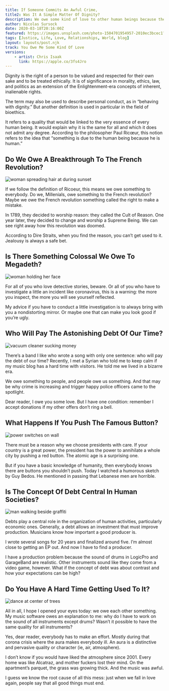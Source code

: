 ```yaml
---
title: If Someone Commits An Awful Crime, 
title2: Was It A Simple Matter Of Dignity?
description: We owe some kind of love to other human beings because they are human. I'm wondering now if crime isn't related to this implicit debt.
author: Nicolas Sursock
date: 2020-03-18T20:16:00Z
featured: https://images.unsplash.com/photo-1504701954957-2010ec3bcec1?ixlib=rb-1.2.1&ixid=MnwxMjA3fDB8MHxwaG90by1wYWdlfHx8fGVufDB8fHx8&auto=format&fit=crop
tags: [Justice, Life, Love, Relationships, World, blog]
layout: layouts/post.njk
track: You Owe Me Some Kind Of Love
versions:
    - artist: Chris Isaak
      link: https://apple.co/3fs4Jro
---
```


Dignity is the right of a person to be valued and respected for their own sake and to be treated ethically. It is of significance in morality, ethics, law, and politics as an extension of the Enlightenment-era concepts of inherent, inalienable rights.

The term may also be used to describe personal conduct, as in “behaving with dignity.” But another definition is used in particular in the field of bioethics.

It refers to a quality that would be linked to the very essence of every human being. It would explain why it is the same for all and which it does not admit any degree. According to the philosopher Paul Ricœur, this notion refers to the idea that “something is due to the human being because he is human.”

## Do We Owe A Breakthrough To The French Revolution?

<aside class="md:-mr-56 md:float-right w-full md:w-2/3 md:px-8">
  <img x-intersect.once.ratio-0="$el.src = $el.dataset.src" class="rounded-lg" alt="woman spreading hair at during sunset" data-src="https://images.unsplash.com/photo-1507835661088-ac1e84fe645f?ixlib=rb-1.2.1&ixid=MnwxMjA3fDB8MHxwaG90by1wYWdlfHx8fGVufDB8fHx8&auto=format&fit=crop&q=80&w=800&h=600">
</aside>

If we follow the definition of Ricoeur, this means we owe something to everybody. Do we, Millenials, owe something to the French revolution? Maybe we owe the French revolution something called the right to make a mistake.

In 1789, they decided to worship reason: they called the Cult of Reason. One year later, they decided to change and worship a Supreme Being. We can see right away how this revolution was doomed.

According to Dire Straits, when you find the reason, you can’t get used to it. Jealousy is always a safe bet.

## Is There Something Colossal We Owe To Megadeth?

<aside class="md:-ml-56 md:float-left w-full md:w-2/3 md:px-8">
  <img x-intersect.once.ratio-0="$el.src = $el.dataset.src" class="rounded-lg" alt="woman holding her face" data-src="https://images.unsplash.com/photo-1600353068867-5b4de71e3afb?ixlib=rb-1.2.1&ixid=MnwxMjA3fDB8MHxwaG90by1wYWdlfHx8fGVufDB8fHx8&auto=format&fit=crop&q=80&w=800&h=600">
</aside>

For all of you who love detective stories, beware. Or all of you who have to investigate a little an incident like coronavirus, this is a warning: the more you inspect, the more you will see yourself reflected.

My advice if you have to conduct a little investigation is to always bring with you a nondistorting mirror. Or maybe one that can make you look good if you’re ugly.

## Who Will Pay The Astonishing Debt Of Our Time?

<aside class="md:-mr-56 md:float-right w-full md:w-2/3 md:px-8">
  <img x-intersect.once.ratio-0="$el.src = $el.dataset.src" class="rounded-lg" alt="vacuum cleaner sucking money" data-src="https://images.unsplash.com/photo-1635840420799-f75477b0b977?ixlib=rb-1.2.1&ixid=MnwxMjA3fDB8MHxwaG90by1wYWdlfHx8fGVufDB8fHx8&auto=format&fit=crop&w=800&h=600">
</aside>

There’s a band I like who wrote a song with only one sentence: who will pay the debt of our time? Recently, I met a Syrian who told me to keep calm if my music blog has a hard time with visitors. He told me we lived in a bizarre era.

We owe something to people, and people owe us something. And that may be why crime is increasing and trigger happy police officers came to the spotlight.

Dear reader, I owe you some love. But I have one condition: remember I accept donations if my other offers don’t ring a bell.

## What Happens If You Push The Famous Button?

<aside class="md:-ml-56 md:float-left w-full md:w-2/3 md:px-8">
  <img x-intersect.once.ratio-0="$el.src = $el.dataset.src" class="rounded-lg" alt="power switches on wall" data-src="https://images.unsplash.com/photo-1559834384-6a9ab0797727?ixlib=rb-1.2.1&ixid=MnwxMjA3fDB8MHxwaG90by1wYWdlfHx8fGVufDB8fHx8&auto=format&fit=crop&q=80&w=800&h=600">
</aside>

There must be a reason why we choose presidents with care. If your country is a great power, the president has the power to annihilate a whole city by pushing a red button. The atomic age is a surprising one.

But if you have a basic knowledge of humanity, then everybody knows there are buttons you shouldn’t push. Today I watched a humorous sketch by Guy Bedos. He mentioned in passing that Lebanese men are horrible.

## Is The Concept Of Debt Central In Human Societies?

<aside class="md:-mr-56 md:float-right w-full md:w-2/3 md:px-8">
  <img x-intersect.once.ratio-0="$el.src = $el.dataset.src" class="rounded-lg" alt="man walking beside graffiti" data-src="https://images.unsplash.com/photo-1493837129895-61062b2444f7?ixlib=rb-1.2.1&ixid=MnwxMjA3fDB8MHxwaG90by1wYWdlfHx8fGVufDB8fHx8&auto=format&fit=crop&q=80&w=800&h=600">
</aside>

Debts play a central role in the organization of human activities, particularly economic ones. Generally, a debt allows an investment that must improve production. Musicians know how important a good producer is.

I wrote several songs for 20 years and finalized around five. I’m almost close to getting an EP out. And now I have to find a producer.

I have a production problem because the sound of drums in LogicPro and GarageBand are realistic. Other instruments sound like they come from a video game, however. What if the concept of debt was about contrast and how your expectations can be high?

## Do You Have A Hard Time Getting Used To It?

<aside class="md:-ml-56 md:float-left w-full md:w-2/3 md:px-8">
  <img x-intersect.once.ratio-0="$el.src = $el.dataset.src" class="rounded-lg" alt="dance at center of trees" data-src="https://images.unsplash.com/photo-1531747056595-07f6cbbe10ad?ixlib=rb-1.2.1&ixid=MnwxMjA3fDB8MHxwaG90by1wYWdlfHx8fGVufDB8fHx8&auto=format&fit=crop&q=80&w=800&h=600">
</aside>

All in all, I hope I opened your eyes today: we owe each other something. My music software owes an explanation to me: why do I have to work on the sound of all instruments except drums? Wasn’t it possible to have the same quality for all instruments?

Yes, dear reader, everybody has to make an effort. Mostly during that corona crisis where the aura makes everybody ill. An aura is a distinctive and pervasive quality or character (ie, air, atmosphere).

I don’t know if you would have liked the atmosphere since 2001. Every home was like Alcatraz, and mother fuckers lost their mind. On the apartment’s parquet, the grass was growing thick. And the music was awful.

I guess we know the root cause of all this mess: just when we fall in love again, people say that all good things must end.

